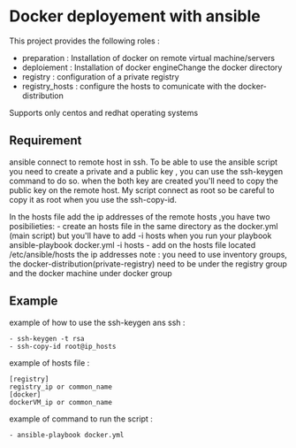 Docker deployement with ansible
=================================

This project provides the following roles :

+ preparation : Installation of docker on remote virtual machine/servers
+ deploiement : Installation of docker engineChange the docker directory
+ registry : configuration of a private registry 
+ registry_hosts : configure the hosts to comunicate with the docker-distribution

Supports only centos and redhat operating systems


Requirement
------------
ansible connect to remote host in ssh. To be able to use the ansible script you need to create a private and a public key , you can use the ssh-keygen command to do so. when the both key are created you'll need to copy the public key on the remote host. My script connect as root so be careful to copy it as root when you use the ssh-copy-id.

In the hosts file add the ip addresses of the remote hosts ,you have two posibilieties:
    - create an hosts file in the same directory as the docker.yml (main script) but you'll have to add -i hosts when you run your playbook  
      ansible-playbook docker.yml -i hosts
    - add on the hosts file located /etc/ansible/hosts the ip addresses
note : you need to use inventory groups, the docker-distribution(private-registry) need to be under the registry group and the docker machine under docker group

Example 
----------------

 example of how to use the ssh-keygen ans ssh :

    - ssh-keygen -t rsa 
    - ssh-copy-id root@ip_hosts
    
 example of hosts file :
    
    [registry]
    registry_ip or common_name 
    [docker]
    dockerVM_ip or common_name 
    
 example of command to run the script :
 
    - ansible-playbook docker.yml
    

